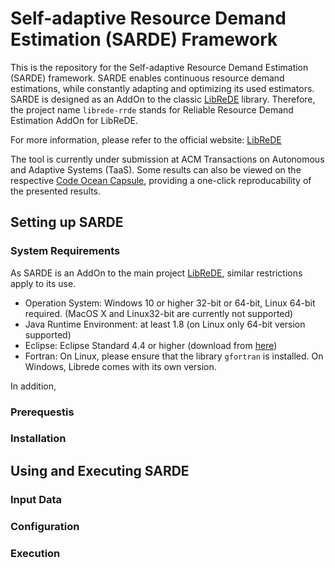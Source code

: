 # Self-adaptive Resource Demand Estimation (SARDE) Framework

This is the repository for the Self-adaptive Resource Demand Estimation (SARDE) framework. SARDE enables continuous resource demand estimations, while constantly adapting and optimizing its used estimators.
SARDE is designed as an AddOn to the classic [LibReDE](http://descartes.tools/librede) library. 
Therefore, the project name `librede-rrde` stands for Reliable Resource Demand Estimation AddOn for LibReDE.

For more information, please refer to the official website: [LibReDE](http://descartes.tools/librede)

The tool is currently under submission at ACM Transactions on Autonomous and Adaptive Systems (TaaS). 
Some results can also be viewed on the respective [Code Ocean Capsule](https://doi.org/10.24433/CO.8429465.v1), providing a one-click reproducability of the presented results.

## Setting up SARDE

### System Requirements 

As SARDE is an AddOn to the main project [LibReDE](http://descartes.tools/librede), similar restrictions apply to its use.

- Operation System: Windows 10 or higher 32-bit or 64-bit, Linux 64-bit required. (MacOS X and Linux32-bit are currently not supported)
- Java Runtime Environment: at least 1.8 (on Linux only 64-bit version supported)
- Eclipse: Eclipse Standard 4.4 or higher (download from [here](http://www.eclipse.org/downloads/))
- Fortran: On Linux, please ensure that the library `gfortran` is installed. On Windows, Librede comes with its own version.

In addition, 

### Prerequestis

### Installation

## Using and Executing SARDE

### Input Data

### Configuration

### Execution
